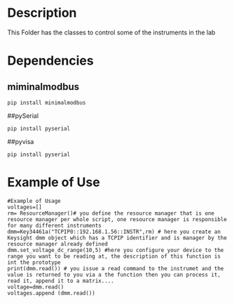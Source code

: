 # Description
This Folder has the classes to control some of the instruments in the lab

# Dependencies

## miminalmodbus
```
pip install minimalmodbus
```
##pySerial
```
pip install pyserial
```
##pyvisa
```
pip install pyserial
```

# Example of Use

```
#Example of Usage
voltages=[]
rm= ResourceManager()# you define the resource manager that is one resource manager per whole script, one resource manager is responsible for many different instruments
dmm=Key34461a("TCPIP0::192.168.1.56::INSTR",rm) # here you create an  Keysight dmm object which has a TCPIP identifier and is manager by the resource manager already defined
dmm.set_voltage_dc_range(10,5) #here you configure your device to the range you want to be reading at, the description of this function is int the prototype
print(dmm.read()) # you issue a read command to the instrumet and the value is returned to you via a the function then you can process it, read it, append it to a matrix....
voltage=dmm.read()
voltages.append (dmm.read())
``` 

